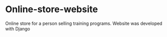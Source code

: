 # Online-store-website
Online store for a person selling training programs. Website was developed with Django
